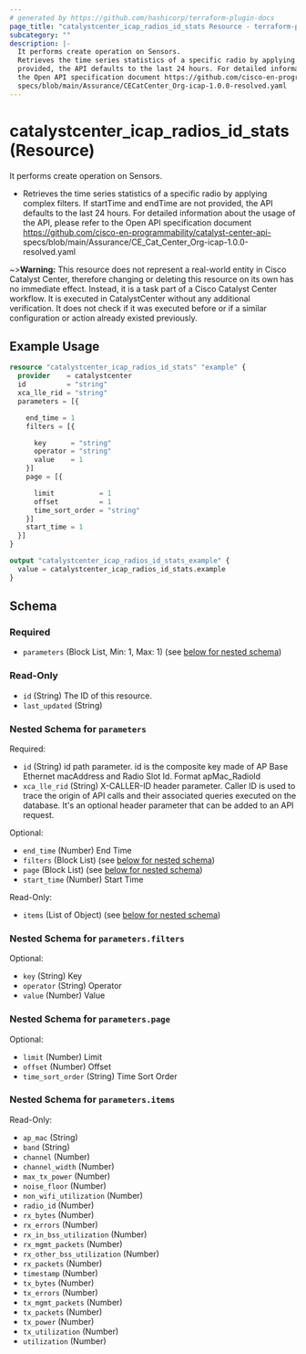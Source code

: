 ```yaml
---
# generated by https://github.com/hashicorp/terraform-plugin-docs
page_title: "catalystcenter_icap_radios_id_stats Resource - terraform-provider-catalystcenter"
subcategory: ""
description: |-
  It performs create operation on Sensors.
  Retrieves the time series statistics of a specific radio by applying complex filters. If startTime and endTime are not
  provided, the API defaults to the last 24 hours. For detailed information about the usage of the API, please refer to
  the Open API specification document https://github.com/cisco-en-programmability/catalyst-center-api-
  specs/blob/main/Assurance/CECatCenter_Org-icap-1.0.0-resolved.yaml
---
```


# catalystcenter_icap_radios_id_stats (Resource)

It performs create operation on Sensors.

- Retrieves the time series statistics of a specific radio by applying complex filters. If startTime and endTime are not
provided, the API defaults to the last 24 hours. For detailed information about the usage of the API, please refer to
the Open API specification document https://github.com/cisco-en-programmability/catalyst-center-api-
specs/blob/main/Assurance/CE_Cat_Center_Org-icap-1.0.0-resolved.yaml


~>**Warning:**
This resource does not represent a real-world entity in Cisco Catalyst Center, therefore changing or deleting this resource on its own has no immediate effect.
Instead, it is a task part of a Cisco Catalyst Center workflow. It is executed in CatalystCenter without any additional verification. It does not check if it was executed before or if a similar configuration or action already existed previously.

## Example Usage

```terraform
resource "catalystcenter_icap_radios_id_stats" "example" {
  provider    = catalystcenter
  id          = "string"
  xca_lle_rid = "string"
  parameters = [{

    end_time = 1
    filters = [{

      key      = "string"
      operator = "string"
      value    = 1
    }]
    page = [{

      limit           = 1
      offset          = 1
      time_sort_order = "string"
    }]
    start_time = 1
  }]
}

output "catalystcenter_icap_radios_id_stats_example" {
  value = catalystcenter_icap_radios_id_stats.example
}
```

<!-- schema generated by tfplugindocs -->
## Schema

### Required

- `parameters` (Block List, Min: 1, Max: 1) (see [below for nested schema](#nestedblock--parameters))

### Read-Only

- `id` (String) The ID of this resource.
- `last_updated` (String)

<a id="nestedblock--parameters"></a>
### Nested Schema for `parameters`

Required:

- `id` (String) id path parameter. id is the composite key made of AP Base Ethernet macAddress and Radio Slot Id. Format apMac_RadioId
- `xca_lle_rid` (String) X-CALLER-ID header parameter. Caller ID is used to trace the origin of API calls and their associated queries executed on the database. It's an optional header parameter that can be added to an API request.

Optional:

- `end_time` (Number) End Time
- `filters` (Block List) (see [below for nested schema](#nestedblock--parameters--filters))
- `page` (Block List) (see [below for nested schema](#nestedblock--parameters--page))
- `start_time` (Number) Start Time

Read-Only:

- `items` (List of Object) (see [below for nested schema](#nestedatt--parameters--items))

<a id="nestedblock--parameters--filters"></a>
### Nested Schema for `parameters.filters`

Optional:

- `key` (String) Key
- `operator` (String) Operator
- `value` (Number) Value


<a id="nestedblock--parameters--page"></a>
### Nested Schema for `parameters.page`

Optional:

- `limit` (Number) Limit
- `offset` (Number) Offset
- `time_sort_order` (String) Time Sort Order


<a id="nestedatt--parameters--items"></a>
### Nested Schema for `parameters.items`

Read-Only:

- `ap_mac` (String)
- `band` (String)
- `channel` (Number)
- `channel_width` (Number)
- `max_tx_power` (Number)
- `noise_floor` (Number)
- `non_wifi_utilization` (Number)
- `radio_id` (Number)
- `rx_bytes` (Number)
- `rx_errors` (Number)
- `rx_in_bss_utilization` (Number)
- `rx_mgmt_packets` (Number)
- `rx_other_bss_utilization` (Number)
- `rx_packets` (Number)
- `timestamp` (Number)
- `tx_bytes` (Number)
- `tx_errors` (Number)
- `tx_mgmt_packets` (Number)
- `tx_packets` (Number)
- `tx_power` (Number)
- `tx_utilization` (Number)
- `utilization` (Number)

